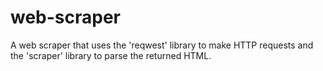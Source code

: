 # web-scraper
A web scraper that uses the 'reqwest' library to make HTTP requests and the 'scraper' library to parse the returned HTML.
